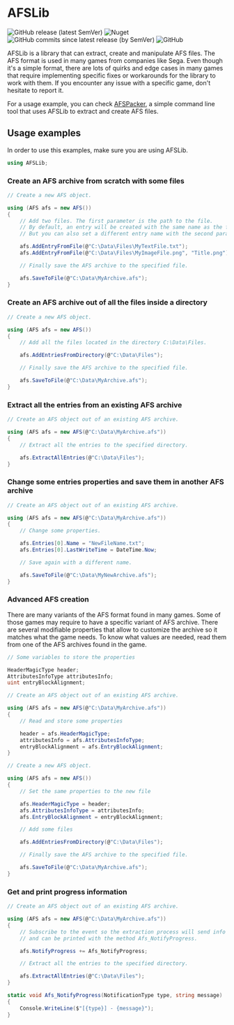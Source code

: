 # AFSLib

![GitHub release (latest SemVer)](https://img.shields.io/github/v/release/MaikelChan/AFSLib?sort=semver&style=for-the-badge)
![Nuget](https://img.shields.io/nuget/v/MaikelChan.AFSLib?color=blueviolet&style=for-the-badge)
![GitHub commits since latest release (by SemVer)](https://img.shields.io/github/commits-since/MaikelChan/AFSLib/latest?color=orange&sort=semver&style=for-the-badge)
![GitHub](https://img.shields.io/github/license/MaikelChan/AFSLib?style=for-the-badge)

AFSLib is a library that can extract, create and manipulate AFS files. The AFS format is used in many games from companies like Sega. Even though it's a simple format, there are lots of quirks and edge cases in many games that require implementing specific fixes or workarounds for the library to work with them. If you encounter any issue with a specific game, don't hesitate to report it.

For a usage example, you can check [AFSPacker](https://github.com/MaikelChan/AFSPacker), a simple command line tool that uses AFSLib to extract and create AFS files.

## Usage examples

In order to use this examples, make sure you are using AFSLib.

```cs
using AFSLib;
```

### Create an AFS archive from scratch with some files

```cs
// Create a new AFS object.

using (AFS afs = new AFS())
{
    // Add two files. The first parameter is the path to the file.
    // By default, an entry will be created with the same name as the file.
    // But you can also set a different entry name with the second parameter.

    afs.AddEntryFromFile(@"C:\Data\Files\MyTextFile.txt");
    afs.AddEntryFromFile(@"C:\Data\Files\MyImageFile.png", "Title.png");

    // Finally save the AFS archive to the specified file.

    afs.SaveToFile(@"C:\Data\MyArchive.afs");
}
```

### Create an AFS archive out of all the files inside a directory

```cs
// Create a new AFS object.

using (AFS afs = new AFS())
{
    // Add all the files located in the directory C:\Data\Files.

    afs.AddEntriesFromDirectory(@"C:\Data\Files");

    // Finally save the AFS archive to the specified file.

    afs.SaveToFile(@"C:\Data\MyArchive.afs");
}
```

### Extract all the entries from an existing AFS archive

```cs
// Create an AFS object out of an existing AFS archive.

using (AFS afs = new AFS(@"C:\Data\MyArchive.afs"))
{
    // Extract all the entries to the specified directory.

    afs.ExtractAllEntries(@"C:\Data\Files");
}
```

### Change some entries properties and save them in another AFS archive

```cs
// Create an AFS object out of an existing AFS archive.

using (AFS afs = new AFS(@"C:\Data\MyArchive.afs"))
{
    // Change some properties.

    afs.Entries[0].Name = "NewFileName.txt";
    afs.Entries[0].LastWriteTime = DateTime.Now;

    // Save again with a different name.

    afs.SaveToFile(@"C:\Data\MyNewArchive.afs");
}
```

### Advanced AFS creation

There are many variants of the AFS format found in many games. Some of those games may require to have a specific variant of AFS archive. There are several modifiable properties that allow to customize the archive so it matches what the game needs. To know what values are needed, read them from one of the AFS archives found in the game.

```cs
// Some variables to store the properties

HeaderMagicType header;
AttributesInfoType attributesInfo;
uint entryBlockAlignment;

// Create an AFS object out of an existing AFS archive.

using (AFS afs = new AFS(@"C:\Data\MyArchive.afs"))
{
    // Read and store some properties

    header = afs.HeaderMagicType;
    attributesInfo = afs.AttributesInfoType;
    entryBlockAlignment = afs.EntryBlockAlignment;
}

// Create a new AFS object.

using (AFS afs = new AFS())
{
    // Set the same properties to the new file

    afs.HeaderMagicType = header;
    afs.AttributesInfoType = attributesInfo;
    afs.EntryBlockAlignment = entryBlockAlignment;

    // Add some files

    afs.AddEntriesFromDirectory(@"C:\Data\Files");

    // Finally save the AFS archive to the specified file.

    afs.SaveToFile(@"C:\Data\MyArchive.afs");
}
```

### Get and print progress information

```cs
// Create an AFS object out of an existing AFS archive.

using (AFS afs = new AFS(@"C:\Data\MyArchive.afs"))
{
    // Subscribe to the event so the extraction process will send info about its progress
    // and can be printed with the method Afs_NotifyProgress.

    afs.NotifyProgress += Afs_NotifyProgress;

    // Extract all the entries to the specified directory.

    afs.ExtractAllEntries(@"C:\Data\Files");
}

static void Afs_NotifyProgress(NotificationType type, string message)
{
    Console.WriteLine($"[{type}] - {message}");
}
```